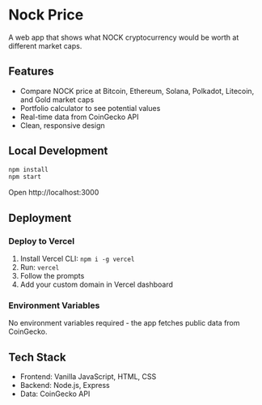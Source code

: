 # Nock Price

A web app that shows what NOCK cryptocurrency would be worth at different market caps.

## Features

- Compare NOCK price at Bitcoin, Ethereum, Solana, Polkadot, Litecoin, and Gold market caps
- Portfolio calculator to see potential values
- Real-time data from CoinGecko API
- Clean, responsive design

## Local Development

```bash
npm install
npm start
```

Open http://localhost:3000

## Deployment

### Deploy to Vercel

1. Install Vercel CLI: `npm i -g vercel`
2. Run: `vercel`
3. Follow the prompts
4. Add your custom domain in Vercel dashboard

### Environment Variables

No environment variables required - the app fetches public data from CoinGecko.

## Tech Stack

- Frontend: Vanilla JavaScript, HTML, CSS
- Backend: Node.js, Express
- Data: CoinGecko API